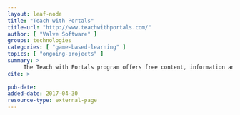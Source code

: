 ```yaml
---
layout: leaf-node
title: "Teach with Portals"
title-url: "http://www.teachwithportals.com/"
author: [ "Valve Software" ]
groups: technologies
categories: [ "game-based-learning" ]
topics: [ "ongoing-projects" ]
summary: >
     The Teach with Portals program offers free content, information and tools to help educators build innovative curricula. Games and tools are delivered through STEAM for SCHOOLS, the school-friendly version of our game distribution service.
cite: >
     
pub-date: 
added-date: 2017-04-30
resource-type: external-page
---
```

